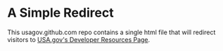 A Simple Redirect
=================

This usagov.github.com repo contains a single html file that will redirect visitors to [USA.gov's Developer Resources Page](http://www.usa.gov/developer "Developer Resources on USA.gov").